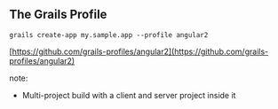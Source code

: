 ## The Grails Profile

`grails create-app my.sample.app --profile angular2`

[https://github.com/grails-profiles/angular2](https://github.com/grails-profiles/angular2)

note:
- Multi-project build with a client and server project inside it